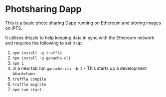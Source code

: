 # Photsharing Dapp

This is a basic photo sharing Dapp running on Ethereum and storing images on IPFS.

It utilises drizzle to help keeping data in sync with the Ethereum network and requires the following to set it up: 

 1. `npm install -g truffle`
 1. `npm install -g ganache-cli`
 1. `npm i`
 1. in a new tab run `ganache-cli -b 3` - This starts up a development blockchain
 1. `truffle compile`
 1. `truffle migrate`
 1. `npm run start`